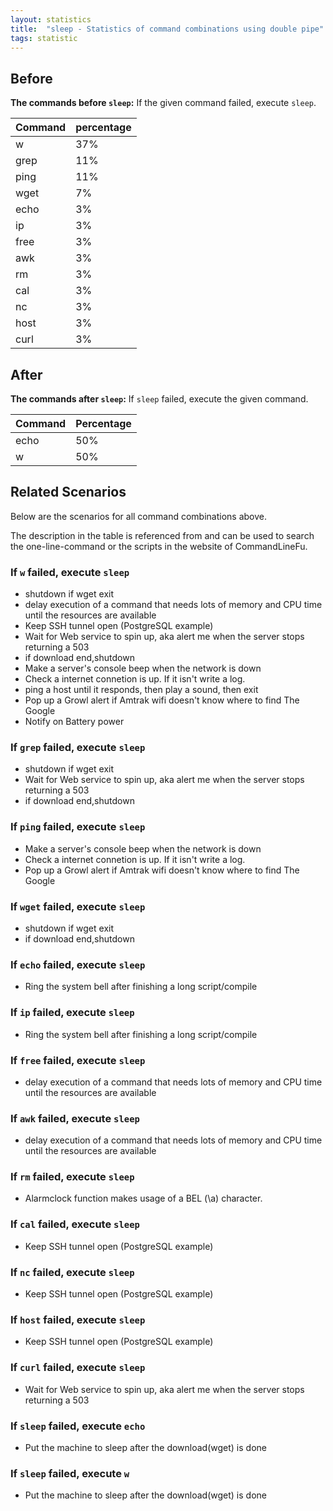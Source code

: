 ```yaml
---
layout: statistics
title:  "sleep - Statistics of command combinations using double pipe"
tags: statistic
---
```


## Before

__The commands before `sleep`:__ If the given command failed, execute `sleep`.

| Command | percentage |
|--------|--------|
| w | 37% |
| grep | 11% |
| ping | 11% |
| wget | 7% |
| echo | 3% |
| ip | 3% |
| free | 3% |
| awk | 3% |
| rm | 3% |
| cal | 3% |
| nc | 3% |
| host | 3% |
| curl | 3% |



## After

__The commands after `sleep`:__ If `sleep` failed, execute the given command.

| Command | Percentage | 
|-------|--------|
| echo | 50% |
| w | 50% |



## Related Scenarios

Below are the scenarios for all command combinations above.

The description in the table is referenced from and can be used to search the one-line-command or the scripts in the website of CommandLineFu.


### If `w` failed, execute `sleep`

- shutdown if wget exit
- delay execution of a command that needs lots of memory and CPU time until the resources are available
- Keep SSH tunnel open (PostgreSQL example)
- Wait for Web service to spin up, aka alert me when the server stops returning a 503
- if download end,shutdown
- Make a server's console beep when the network is down
- Check a internet connetion is up. If it isn't write a log.
- ping a host until it responds, then play a sound, then exit
- Pop up a Growl alert if Amtrak wifi doesn't know where to find The Google
- Notify on Battery power

            
### If `grep` failed, execute `sleep`

- shutdown if wget exit
- Wait for Web service to spin up, aka alert me when the server stops returning a 503
- if download end,shutdown

            
### If `ping` failed, execute `sleep`

- Make a server's console beep when the network is down
- Check a internet connetion is up. If it isn't write a log.
- Pop up a Growl alert if Amtrak wifi doesn't know where to find The Google

            
### If `wget` failed, execute `sleep`

- shutdown if wget exit
- if download end,shutdown

            
### If `echo` failed, execute `sleep`

- Ring the system bell after finishing a long script/compile

            
### If `ip` failed, execute `sleep`

- Ring the system bell after finishing a long script/compile

            
### If `free` failed, execute `sleep`

- delay execution of a command that needs lots of memory and CPU time until the resources are available

            
### If `awk` failed, execute `sleep`

- delay execution of a command that needs lots of memory and CPU time until the resources are available

            
### If `rm` failed, execute `sleep`

- Alarmclock  function makes usage of a BEL (\a) character.

            
### If `cal` failed, execute `sleep`

- Keep SSH tunnel open (PostgreSQL example)

            
### If `nc` failed, execute `sleep`

- Keep SSH tunnel open (PostgreSQL example)

            
### If `host` failed, execute `sleep`

- Keep SSH tunnel open (PostgreSQL example)

            
### If `curl` failed, execute `sleep`

- Wait for Web service to spin up, aka alert me when the server stops returning a 503

            


### If `sleep` failed, execute `echo`

- Put the machine to sleep after the download(wget) is done

            
### If `sleep` failed, execute `w`

- Put the machine to sleep after the download(wget) is done

            
